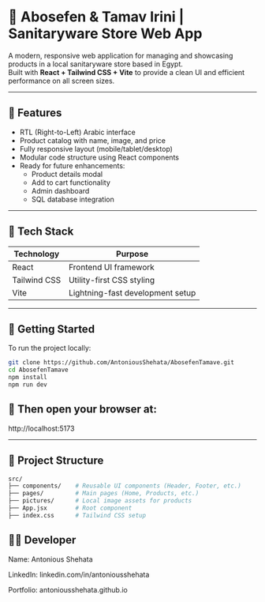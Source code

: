 # 🛁 Abosefen & Tamav Irini | Sanitaryware Store Web App

A modern, responsive web application for managing and showcasing products in a local sanitaryware store based in Egypt.  
Built with **React + Tailwind CSS + Vite** to provide a clean UI and efficient performance on all screen sizes.

---

## 🎯 Features

- RTL (Right-to-Left) Arabic interface
- Product catalog with name, image, and price
- Fully responsive layout (mobile/tablet/desktop)
- Modular code structure using React components
- Ready for future enhancements:
  - Product details modal
  - Add to cart functionality
  - Admin dashboard
  - SQL database integration

---

## 🧰 Tech Stack

| Technology    | Purpose                         |
|---------------|----------------------------------|
| React         | Frontend UI framework            |
| Tailwind CSS  | Utility-first CSS styling        |
| Vite          | Lightning-fast development setup |

---

## 🚀 Getting Started

To run the project locally:

```bash
git clone https://github.com/AntoniousShehata/AbosefenTamave.git
cd AbosefenTamave
npm install
npm run dev
```

## 🚀 Then open your browser at:


http://localhost:5173

---

## 📁 Project Structure

```bash
src/
├── components/    # Reusable UI components (Header, Footer, etc.)
├── pages/         # Main pages (Home, Products, etc.)
├── pictures/      # Local image assets for products
├── App.jsx        # Root component
├── index.css      # Tailwind CSS setup
```

## 👨‍💻 Developer

Name: Antonious Shehata

LinkedIn: linkedin.com/in/antoniousshehata

Portfolio: antoniousshehata.github.io
